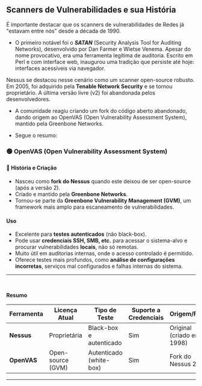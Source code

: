 ## Scanners de Vulnerabilidades e sua História

É importante destacar que os scanners de vulnerabilidades de Redes já "estavam entre nós" desde a década de 1990.

- O primeiro notável foi o ***SATAN*** (Security Analysis Tool for Auditing Networks), desenvolvido por Dan Farmer e Wietse Venema. Apesar do nome provocativo, era uma ferramenta legítima de auditoria. Escrito em Perl e com interface web, inaugurou uma tradição que persiste até hoje: interfaces acessíveis via navegador.

Nessus se destacou nesse cenário como um scanner open-source robusto. Em 2005, foi adquirido pela **Tenable Network Security** e se tornou proprietário. A última versão livre (v2) foi abandonada pelos desenvolvedores.

- A comunidade reagiu criando um fork do código aberto abandonado, dando origem ao OpenVAS (Open Vulnerability Assessment System), mantido pela Greenbone Networks.

- Segue o resumo:


### 🟢 **OpenVAS (Open Vulnerability Assessment System)**

#### 📜 **História e Criação**

* Nasceu como **fork do Nessus** quando este deixou de ser open-source (após a versão 2).
* Criado e mantido pela **Greenbone Networks**.
* Tornou-se parte da **Greenbone Vulnerability Management (GVM)**, um framework mais amplo para escaneamento de vulnerabilidades.

#### **Uso**

- Excelente para **testes autenticados** (não black-box).
- Pode usar **credenciais SSH, SMB, etc.** para acessar o sistema-alvo e procurar vulnerabilidades **locais**, não só remotas.
- Muito útil em auditorias internas, onde o acesso controlado é permitido.
- Oferece testes mais profundos, como **análise de configurações incorretas**, serviços mal configurados e falhas internas do sistema.

---
<br>

**Resumo**

| Ferramenta  | Licença Atual     | Tipo de Teste           | Suporte a Credenciais | Origem/Fork                               |
| ----------- | ----------------- | ----------------------- | --------------------- | ----------------------------------------- |
| **Nessus**  | Proprietária      | Black-box e autenticado | Sim                   | Original (criado em 1998)                 |
| **OpenVAS** | Open-source (GVM) | Autenticado (white-box) | Sim                   | Fork do Nessus 2 |

---
